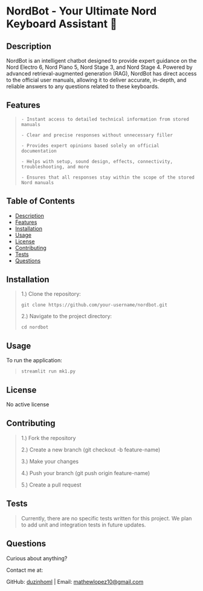 # NordBot - Your Ultimate Nord Keyboard Assistant 🎹

## Description

NordBot is an intelligent chatbot designed to provide expert guidance on the Nord Electro 6, Nord Piano 5, Nord Stage 3, and Nord Stage 4. Powered by advanced retrieval-augmented generation (RAG), NordBot has direct access to the official user manuals, allowing it to deliver accurate, in-depth, and reliable answers to any questions related to these keyboards.

## Features

> ```
> - Instant access to detailed technical information from stored manuals
> ```
>
> ```
> - Clear and precise responses without unnecessary filler
> ```
>
> ```
> - Provides expert opinions based solely on official documentation
> ```
>
> ```
> - Helps with setup, sound design, effects, connectivity, troubleshooting, and more
> ```
>
> ```
> - Ensures that all responses stay within the scope of the stored Nord manuals
> ```

## Table of Contents

- [Description](#description)
- [Features](#features)
- [Installation](#installation)
- [Usage](#usage)
- [License](#license)
- [Contributing](#contributing)
- [Tests](#tests)
- [Questions](#questions)

## Installation

> 1.) Clone the repository:
>
> ```
> git clone https://github.com/your-username/nordbot.git
> ```
>
> 2.) Navigate to the project directory:
>
> ```
> cd nordbot
> ```

## Usage

To run the application:

> ```
> streamlit run mk1.py
> ```

## License

No active license

## Contributing

> 1.) Fork the repository
>
> 2.) Create a new branch (git checkout -b feature-name)
>
> 3.) Make your changes
>
> 4.) Push your branch (git push origin feature-name)
>
> 5.) Create a pull request

## Tests

> Currently, there are no specific tests written for this project. We plan to add unit and integration tests in future updates.

## Questions

Curious about anything?

Contact me at:

GitHub: [duzinhoml](https://github.com/your-github-username) | Email: mathewlopez10@gmail.com
